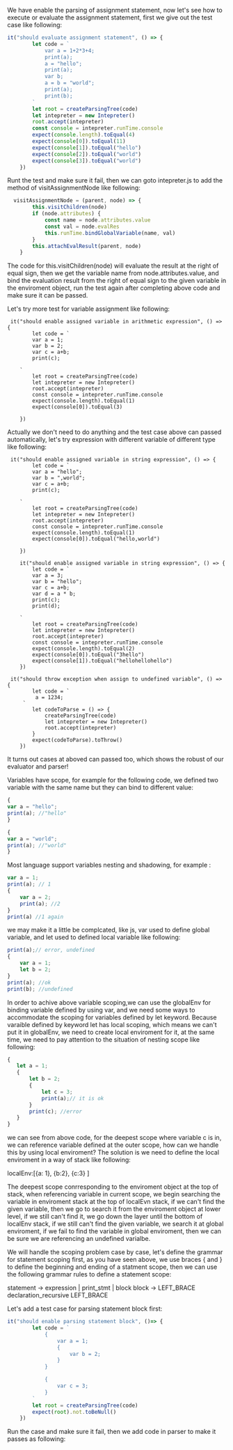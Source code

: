We have enable the parsing of assignment statement, now let's see how to execute or evaluate the assignment statement, first we give out the test case like following:
```js
it("should evaluate assignment statement", () => {
        let code = `
            var a = 1+2*3+4;
            print(a);
            a = "hello";
            print(a);
            var b;
            a = b = "world";
            print(a);
            print(b);
        `
        let root = createParsingTree(code)
        let intepreter = new Intepreter()
        root.accept(intepreter)
        const console = intepreter.runTime.console
        expect(console.length).toEqual(4)
        expect(console[0]).toEqual(11)
        expect(console[1]).toEqual("hello")
        expect(console[2]).toEqual("world")
        expect(console[3]).toEqual("world")
    })
```
Runt the test and make sure it fail, then we can goto intepreter.js to add the method of visitAssignmentNode like following:
```js
  visitAssignmentNode = (parent, node) => {
        this.visitChildren(node)
        if (node.attributes) {
            const name = node.attributes.value
            const val = node.evalRes
            this.runTime.bindGlobalVariable(name, val)
        }
        this.attachEvalResult(parent, node)
    }
```
The code for this.visitChildren(node) will evaluate the result at the right of equal sign, then we get the variable name from  node.attributes.value, and bind the evaluation result from the right of equal sign
to the given variable in the enviroment object, run the test again after completing above code and make sure it can be passed.

Let's try more test for variable assignment like following:
```
 it("should enable assigned variable in arithmetic expression", () => {
        let code = `
        var a = 1;
        var b = 2;
        var c = a+b;
        print(c);
       
    `
        let root = createParsingTree(code)
        let intepreter = new Intepreter()
        root.accept(intepreter)
        const console = intepreter.runTime.console
        expect(console.length).toEqual(1)
        expect(console[0]).toEqual(3)

    })
```
Actually we don't need to do anything and the test case above can passed automatically, let's try expression with different variable of different type like following:
```
 it("should enable assigned variable in string expression", () => {
        let code = `
        var a = "hello";
        var b = ",world";
        var c = a+b;
        print(c);
       
    `
        let root = createParsingTree(code)
        let intepreter = new Intepreter()
        root.accept(intepreter)
        const console = intepreter.runTime.console
        expect(console.length).toEqual(1)
        expect(console[0]).toEqual("hello,world")

    })

    it("should enable assigned variable in string expression", () => {
        let code = `
        var a = 3;
        var b = "hello";
        var c = a+b;
        var d = a * b;
        print(c);
        print(d);
       
    `
        let root = createParsingTree(code)
        let intepreter = new Intepreter()
        root.accept(intepreter)
        const console = intepreter.runTime.console
        expect(console.length).toEqual(2)
        expect(console[0]).toEqual("3hello")
        expect(console[1]).toEqual("hellohellohello")
    })

 it("should throw exception when assign to undefined variable", () => {
        let code = `
         a = 1234;
     `
        let codeToParse = () => {
            createParsingTree(code)
            let intepreter = new Intepreter()
            root.accept(intepreter)
        }
        expect(codeToParse).toThrow()
    })
```
It turns out cases at aboved can passed too, which shows the robust of our evaluator and parser!

Variables have scope, for example for the following code, we defined two variable with the same name but they can bind to different value:
```js
{
var a = "hello";
print(a); //"hello"
}

{
var a = "world";
print(a); //"world"
}
```
Most language support variables nesting and shadowing, for example :
```js
var a = 1;
print(a); // 1
{
    var a = 2;
    print(a); //2
}
print(a) //1 again
```

we may make it a little be complcated, like js, var used to define global variable, and let used to defined local variable like following:
```js
print(a);// error, undefined
{
    var a = 1;
    let b = 2;
}
print(a); //ok
print(b); //undefined
```
In order to achive above variable scoping,we can use the globalEnv for binding variable defined by using var, and we need some ways to accommodate the scoping for variables defined by let keyword. Because varaible defined by keyword let has local scoping, which means we can't put it in globalEnv, we need to create local 
enviroment for it, at the same time, we need to pay attention to the situation of nesting scope like following:
```js
{
   let a = 1;
   {
       let b = 2;
       {
           let c = 3;
           print(a);// it is ok
       }
       print(c); //error
   }
}
```
we can see from above code, for the deepest scope where variable c is in, we can reference variable defined at the outer scope, how can we handle this by using
local enviroment? The solution is we need to define the local enviroment in a way of stack like following:

localEnv:[{a: 1}, {b:2}, {c:3} ]

The deepest scope conrresponding to the enviroment object at the top of stack, when referencing variable in current scope, we begin searching the variable in 
enviroment stack at the top of localEvn stack, if we can't find the given variable, then we go to search it from the enviroment object at lower level, if we
still can't find it, we go down the layer until the bottom of localEnv stack, if we still can't find the given variable, we search it at global enviroment,
if we fail to find the variable in global enviroment, then we can be sure we are referencing an undefined varialbe.

We will handle the scoping problem case by case, let's define the grammar for statement scoping first, as you have seen above, we use braces { and } to define
the beginning and ending of a statment scope, then we can use the following grammar rules to define a statement scope:

statement -> expression | print_stmt | block
block -> LEFT_BRACE declaration_recursive LEFT_BRACE

Let's add a test case for parsing statement block first:
```js
it("should enable parsing statement block", ()=> {
        let code = `
            {
                var a = 1;
                {
                    var b = 2;
                }
            }

            {
                var c = 3;
            }
        `
        let root = createParsingTree(code)
        expect(root).not.toBeNull()
    })
```
Run the case and make sure it fail, then we add code in parser to make it passes as following:
```js

```



